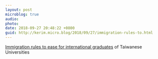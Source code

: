 ```yaml
---
layout: post
microblog: true
audio: 
photo: 
date: 2018-09-27 20:48:22 +0800
guid: http://kerim.micro.blog/2018/09/27/immigration-rules-to.html
---
```

[Immigration rules to ease for international graduates](http://www.taipeitimes.com/News/taiwan/archives/2018/09/27/2003701254) of Taiwanese Universities
